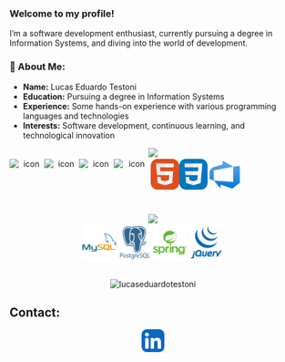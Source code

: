 ### Welcome to my profile!  

 I’m a software development enthusiast, currently pursuing a degree in Information Systems, and diving into the world of development.

 
  <h3>🚀 About Me:</h3>

- **Name:** Lucas Eduardo Testoni
- **Education:** Pursuing a degree in Information Systems
- **Experience:** Some hands-on experience with various programming languages and technologies
- **Interests:** Software development, continuous learning, and technological innovation

<div align="center" style="text-align: center;">
 <img src="https://readme-typing-svg.herokuapp.com/?font=Righteous&size=35&color=FFFF00&center=true&vCenter=true&width=600&height=70&duration=4000&lines=Languagens+and+tools" />
</div>

<div align="center" style="display: flex; align-items: flex-start;">
 <img  src="https://techstack-generator.vercel.app/java-icon.svg" alt="icon" width="61" height="80" />
 <img  src="https://techstack-generator.vercel.app/js-icon.svg" alt="icon" width="61" height="61" />
 <img src="https://techstack-generator.vercel.app/nginx-icon.svg" alt="icon" width="61" height="61" />
 <img src="https://techstack-generator.vercel.app/docker-icon.svg" alt="icon" width="65" height="65" />
 <img style= "margin-right: 14;" src="https://github.com/tandpfun/skill-icons/blob/main/icons/HTML.svg" alt="icon" width="50" height="54" />
 <img src="https://github.com/tandpfun/skill-icons/blob/main/icons/CSS.svg" alt="icon" width="50" height="54" /> 
 <img alt="AzureDeveops" height="55" width="60" src="https://github.com/devicons/devicon/blob/master/icons/azuredevops/azuredevops-original.svg"/>
</div>

<br>

<div align="center"">
 <img src="https://readme-typing-svg.herokuapp.com?font=Righteous&weight=500&pause=1000&color=F78B15&background=FFFFFF00&center=true&repeat=false&random=true&width=435&lines=Database+and+technologies" />
</div>

<div align="center" style="text-align: center;">
 <img src="https://github.com/devicons/devicon/blob/master/icons/mysql/mysql-original-wordmark.svg" alt="icon" width="61" height="61" />
 <img src="https://github.com/devicons/devicon/blob/master/icons/postgresql/postgresql-plain-wordmark.svg" alt="icon" width="55" height="61" />
 
  <img alt="Spring" height="60" width="60" src="https://raw.githubusercontent.com/devicons/devicon/master/icons/spring/spring-original-wordmark.svg"/>
  <img alt="jQuery" height="60" width="60" src="https://github.com/devicons/devicon/blob/master/icons/jquery/jquery-plain-wordmark.svg"/>
</div>
<br>
<p align="center"><img src="https://github-readme-stats.vercel.app/api/top-langs/?username=lucaseduardotestoni&show_icons=true&locale=en&layout=compact&theme=dark&border_color=1f6feb" alt="lucaseduardotestoni" /></p>

## Contact:
  <div align="center">
  <a href="https://www.linkedin.com/in/lucas-eduardo-t-807a271a1/" target="_blank"><img height="40" width="40" src="https://github.com/tandpfun/skill-icons/blob/main/icons/LinkedIn.svg"></a> 
</div>
